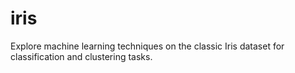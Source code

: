 # iris
Explore machine learning techniques on the classic Iris dataset for classification and clustering tasks.
